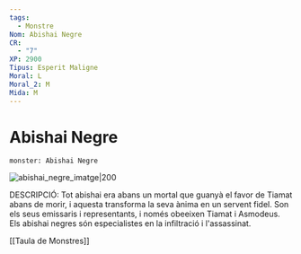 ```yaml
---
tags:
  - Monstre
Nom: Abishai Negre
CR:
  - "7"
XP: 2900
Tipus: Esperit Maligne
Moral: L
Moral_2: M
Mida: M
---
```

# Abishai Negre

```statblock
monster: Abishai Negre
```

![abishai_negre_imatge|200](https://static.wikia.nocookie.net/forgottenrealms/images/9/95/BlackAbishai_mdk.jpg/revision/latest?cb=20190520200615)

DESCRIPCIÓ: 
Tot abishai era abans un mortal que guanyà el favor de Tiamat abans de morir, i aquesta transforma la seva ànima en un servent fidel. Son els seus emissaris i representants, i només obeeixen Tiamat i Asmodeus. Els abishai negres són especialistes en la infiltració i l'assassinat.

[[Taula de Monstres]]

